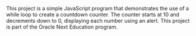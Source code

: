 This project is a simple JavaScript program that demonstrates the use of a while loop to create a countdown counter. The counter starts at 10 and decrements down to 0, displaying each number using an alert. This project is part of the Oracle Next Education program.
